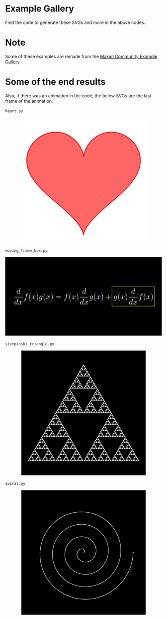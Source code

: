 # Example Gallery
Find the code to generate these SVGs and more in the above codes.

# Note
Some of these examples are remade from the [Maxim Community Example Gallery](https://docs.manim.community/en/stable/examples.html).

# Some of the end results
Also, if there was an animation in the code, the below SVGs are the last frame of the animation.

`heart.py`
<p align="center">
    <img width="400" padding-top="100%" src="./svgs/heart.svg">
</p>

`moving_frame_box.py`
<p align="center">
    <img width="600" padding-top="100%" src="./svgs/moving_frame_box.svg">
</p>

`sierpinski_triangle.py`
<p align="center">
    <img width="400" padding-top="100%" src="./svgs/sierpinski_triangle.svg">
</p>

`spiral.py`
<p align="center">
    <img width="400" padding-top="100%" src="./svgs/spiral.svg">
</p>
